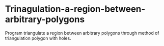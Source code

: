 # Trinagulation-a-region-between-arbitrary-polygons
Program triangulate a region between arbitrary polygons through method of triangulation polygon with holes.
